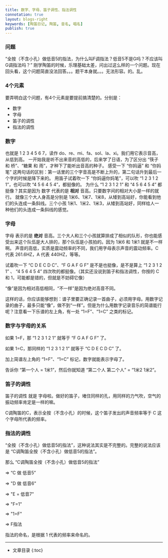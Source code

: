 ```yaml
---
title: 数字、字母、笛子调性、指法调性
connotation: true
layout: blogs-right
keywords: [陶笛日记, 陶笛, 音名, 唱名]
publish: true
---
```


### 问题

“全按（不含小孔）做低音5的指法，为什么叫F调指法？低音5不是G吗？不应该叫G调指法吗？” 刚学陶笛的时候，乐理基础太差，问出过这么样的一个问题。现在回头看，这个问题简直没法回答。。。题干本身就。。。无法形容。的。乱。

### 4个元素

要弄明白这个问题，有4个元素是要提前搞清楚的。分别是：

- 数字
- 字母
- 笛子的调性
- 指法的调性

### 数字

也就是 1 2 3 4 5 6 7，读作 do、re、mi、fa、sol、la、xi。我们用它表示音高，从低到高。
一开始我是听不出来音的高低的，后来学了日语，为了区分出 “筷子 和 桥”、“糖果 和 雨”，才种下了能听出音高的种子。
感受一下 “你妈逼” 和 “你妈笔” 这两句话的区别：第一话里的三个字音高是不断上升的，第二句话升到最后一个字的时候是降下来的。
用笛子试着吹一下 “你妈逼你妈笔”，可以吹 “1 2 3 1 2 1”，也可以吹 “4 5 6 4 5 4”，都挺像的。
为什么 “1 2 3 1 2 1” 和 “4 5 6 4 5 4” 都挺像？其实是因为 数字 代表的是 **相对** 音高。只要数字间的相对大小是一样的就行。
就像三个大人身高是分别是 1米6、1米7、1米8，从矮到高站好，你能看到他们的头连成一条斜线。三个小孩 1米1、1米2、1米3，从矮到高站好，同样给人一种他们的头连成一条斜线的感觉。

### 字母

字母 表示的是 **绝对** 音高。三个大人和三个小孩就算排成了相似的队形，你也能感受出来这个队伍是大人排的，那个队伍是小孩拍的。因为 1米6 和 1米1 就是不一样啊。
声音的高低，实质是震动频率的不同，我们用字母表示声音的震动频率。C 代表 261.6HZ，A 代表 440HZ，等等。

试着吹一下 “C D E C D C”、“F G A F G F” 是不是也挺像，是不是算上 “1 2 3 1 2 1” 、 “4 5 6 4 5 4”  四次吹的都挺像。（其实还没说到笛子和指法调性，你按的 C 和 1，可能都是错的，但就是不妨碍它像）

“像”是因为相对高低相同，“不一样”是因为绝对高音不同。

这样的话，你应该能够想到：谱子里要正确记录一首曲子，必须用字母。用数字记录的曲子，最多只能“像”，做不到“一样”。但是为什么用数字记录音乐的简谱能行呢？注意看一下乐谱的左上角，有一处 “1=F”、“1=C” 之类的标记。


### 数字与字母的关系

如果 1=F，那 “1 2 3 1 2 1” 就等于 “F G A F G F” 了。

如果 1=C，那同样的 “1 2 3 1 2 1” 就等于 “C D E C D C” 了。

加上简谱左上角的 “1=F”、“1=C” 标记，数字就能表示字母了。

告诉你 “第一个人 = 1米1”，然后你就知道 “第二个人 第二个人” = “1米2 1米2”。

### 笛子的调性

笛子的调性 就是 字母啦。做好的笛子，堵住同样的孔，用同样的力气吹，空气的振动频率肯定是一样的嘛。

C调陶笛的C，表示全按（不含小孔）的时候，这个笛子发出的声音频率等于 C 这个字母所代表的频率。

### 指法的调性

“全按（不含小孔）做低音5的指法”，这种说法其实是不完整的。完整的说法应该是 “C调陶笛全按（不含小孔）做低音5的指法”。

那么 “C调陶笛全按（不含小孔）做低音5的指法” 

=> “C 做 低音5” 

=> "D 做 低音6" 

=> "E = 低音7"

=> "F=1"

=> "1=F" 

=> F指法

指法的命名，是根据 1 代表的频率来命名的。

---


* 文章目录
{:toc}